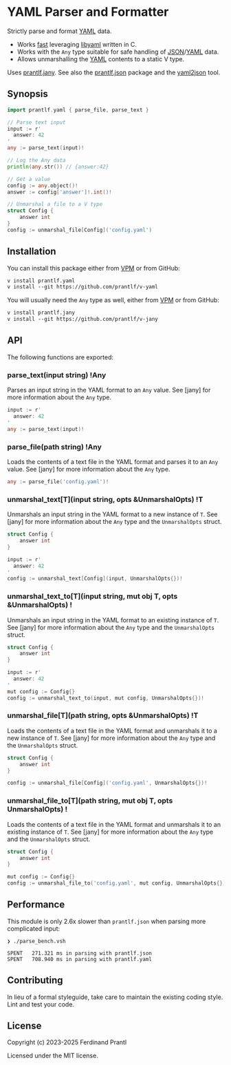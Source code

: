 # YAML Parser and Formatter

Strictly parse and format [YAML] data.

* Works [fast](#performance) leveraging [libyaml] written in C.
* Works with the `Any` type suitable for safe handling of [JSON]/[YAML] data.
* Allows unmarshalling the [YAML] contents to a static V type.

Uses [prantlf.jany]. See also the [prantlf.json] package and the [yaml2json] tool.

## Synopsis

```go
import prantlf.yaml { parse_file, parse_text }

// Parse text input
input := r'
  answer: 42
'
any := parse_text(input)!

// Log the Any data
println(any.str()) // {answer:42}

// Get a value
config := any.object()!
answer := config['answer']!.int()!

// Unmarshal a file to a V type
struct Config {
	answer int
}
config := unmarshal_file[Config]('config.yaml')
```

## Installation

You can install this package either from [VPM] or from GitHub:

```txt
v install prantlf.yaml
v install --git https://github.com/prantlf/v-yaml
```

You will usually need the `Any` type as well, either from [VPM] or from GitHub:

```txt
v install prantlf.jany
v install --git https://github.com/prantlf/v-jany
```

## API

The following functions are exported:

### parse_text(input string) !Any

Parses an input string in the YAML format to an `Any` value. See [jany] for more information about the `Any` type.

```go
input := r'
  answer: 42
'
any := parse_text(input)!
```

### parse_file(path string) !Any

Loads the contents of a text file in the YAML format and parses it to an `Any` value. See [jany] for more information about the `Any` type.

```go
any := parse_file('config.yaml')!
```

### unmarshal_text[T](input string, opts &UnmarshalOpts) !T

Unmarshals an input string in the YAML format to a new instance of `T`. See [jany] for more information about the `Any` type and the `UnmarshalOpts` struct.

```go
struct Config {
	answer int
}

input := r'
  answer: 42
'
config := unmarshal_text[Config](input, UnmarshalOpts{})!
```

### unmarshal_text_to[T](input string, mut obj T, opts &UnmarshalOpts) !

Unmarshals an input string in the YAML format to an existing instance of `T`. See [jany] for more information about the `Any` type and the `UnmarshalOpts` struct.

```go
struct Config {
	answer int
}

input := r'
  answer: 42
'
mut config := Config{}
config := unmarshal_text_to(input, mut config, UnmarshalOpts{})!
```

### unmarshal_file[T](path string, opts &UnmarshalOpts) !T

Loads the contents of a text file in the YAML format and unmarshals it to a new instance of `T`. See [jany] for more information about the `Any` type and the `UnmarshalOpts` struct.

```go
struct Config {
	answer int
}

config := unmarshal_file[Config]('config.yaml', UnmarshalOpts{})!
```

### unmarshal_file_to[T](path string, mut obj T, opts UnmarshalOpts) !

Loads the contents of a text file in the YAML format and unmarshals it to an existing instance of `T`. See [jany] for more information about the `Any` type and the `UnmarshalOpts` struct.

```go
struct Config {
	answer int
}

mut config := Config{}
config := unmarshal_file_to('config.yaml', mut config, UnmarshalOpts{})!
```

## Performance

This module is only 2.6x slower than `prantlf.json` when parsing more complicated input:

    ❯ ./parse_bench.vsh

    SPENT   271.321 ms in parsing with prantlf.json
    SPENT   708.940 ms in parsing with prantlf.yaml

## Contributing

In lieu of a formal styleguide, take care to maintain the existing coding style. Lint and test your code.

## License

Copyright (c) 2023-2025 Ferdinand Prantl

Licensed under the MIT license.

[VPM]: https://vpm.vlang.io/packages/prantlf.yaml
[prantlf.jany]: https://github.com/prantlf/v-jany
[prantlf.json]: https://github.com/prantlf/v-json
[yaml2json]: https://github.com/prantlf/v-yaml2json
[libyaml]: https://github.com/yaml/libyaml/
[JSON]: https://www.json.org/
[YAML]: https://yaml.org/
